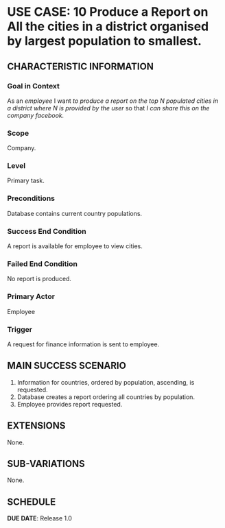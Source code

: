 # USE CASE: 10 Produce a Report on All the cities in a district organised by largest population to smallest.

## CHARACTERISTIC INFORMATION

### Goal in Context

As an *employee* I want *to produce a report on the top N populated cities in a district where N is provided by the user* so that *I can share this on the company facebook.*

### Scope

Company.

### Level

Primary task.

### Preconditions

Database contains current country populations.

### Success End Condition

A report is available for employee to view cities.

### Failed End Condition

No report is produced.

### Primary Actor

Employee

### Trigger

A request for finance information is sent to employee.

## MAIN SUCCESS SCENARIO

1. Information for countries, ordered by population, ascending, is requested.
2. Database creates a report ordering all countries by population.
3. Employee provides report requested.

## EXTENSIONS

None.

## SUB-VARIATIONS

None.

## SCHEDULE

**DUE DATE**: Release 1.0